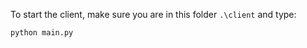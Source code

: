 To start the client, make sure you are in this folder `.\client` and type:

```bash
python main.py
```